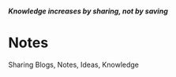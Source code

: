 #### *Knowledge increases by sharing, not by saving*

# Notes
Sharing Blogs, Notes, Ideas, Knowledge


